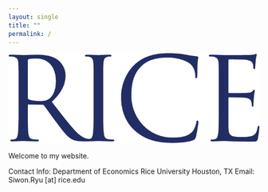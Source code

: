 ```yaml
---
layout: single
title: ""
permalink: /
---
```



<div style="text-align: center;">
    <img src="/assets/images/RICE_Wordmark_280_Blue.png" alt="이미지 설명">
</div>


Welcome to my website.

Contact Info:
Department of Economics Rice University
Houston, TX
Email: Siwon.Ryu [at] rice.edu